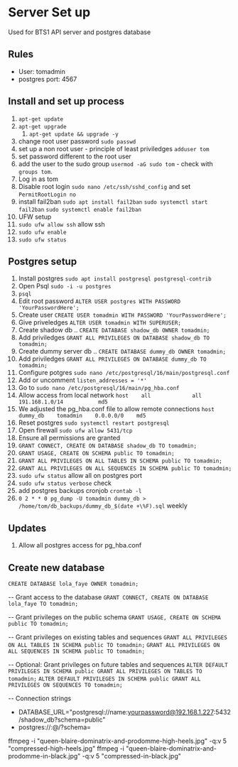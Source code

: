 # Server Set up

Used for BTS1
API server and postgres database

## Rules

- User: tomadmin
- postgres port: 4567

## Install and set up process

1. `apt-get update`
2. `apt-get upgrade`
   1. `apt-get update && upgrade -y`
3. change root user password `sudo passwd`
4. set up a non root user - principle of least priviledges `adduser tom`
5. set password different to the root user
6. add the user to the sudo group `usermod -aG sudo tom` - check with `groups tom`.
7. Log in as tom
8. Disable root login `sudo nano /etc/ssh/sshd_config` and set `PermitRootLogin no`
9. install fail2ban `sudo apt install fail2ban` `sudo systemctl start fail2ban` `sudo systemctl enable fail2ban`
10. UFW setup
11. `sudo ufw allow ssh` allow ssh
12. `sudo ufw enable`
13. `sudo ufw status`

## Postgres setup

1. Install postgres `sudo apt install postgresql postgresql-contrib`
2. Open Psql `sudo -i -u postgres`
3. `psql`
4. Edit root password `ALTER USER postgres WITH PASSWORD 'YourPasswordHere';`
5. Create user `CREATE USER tomadmin WITH PASSWORD 'YourPasswordHere';`
6. Give priveledges `ALTER USER tomadmin WITH SUPERUSER;`
7. Create shadow db .. `CREATE DATABASE shadow_db OWNER tomadmin;`
8. Add priviledges `GRANT ALL PRIVILEGES ON DATABASE shadow_db TO tomadmin;`
9. Create dummy server db .. `CREATE DATABASE dummy_db OWNER tomadmin;`
10. Add priviledges `GRANT ALL PRIVILEGES ON DATABASE dummy_db TO tomadmin;`
11. Configure potgres `sudo nano /etc/postgresql/16/main/postgresql.conf`
12. Add or uncomment `listen_addresses = '*'`
13. Go to `sudo nano /etc/postgresql/16/main/pg_hba.conf`
14. Allow access from local network `host    all             all             191.168.1.0/14           md5`
15. We adjusted the pg_hba.conf file to allow remote connections `host    dummy_db    tomadmin    0.0.0.0/0    md5`
16. Reset postgres `sudo systemctl restart postgresql`
17. Open firewall `sudo ufw allow 5431/tcp`
18. Ensure all permissions are granted
19. `GRANT CONNECT, CREATE ON DATABASE shadow_db TO tomadmin;`
20. `GRANT USAGE, CREATE ON SCHEMA public TO tomadmin;`
21. `GRANT ALL PRIVILEGES ON ALL TABLES IN SCHEMA public TO tomadmin;`
22. `GRANT ALL PRIVILEGES ON ALL SEQUENCES IN SCHEMA public TO tomadmin;`
23. `sudo ufw status` allow all on postgres port
24. `sudo ufw status verbose` check
25. add postgres backups cronjob `crontab -l`
26. `0 2 * * 0 pg_dump -U tomadmin dummy_db > /home/tom/db_backups/dummy_db_$(date +\%F).sql` weekly

## Updates

1. Allow all postgres access for pg_hba.conf

## Create new database

`CREATE DATABASE lola_faye OWNER tomadmin;`

-- Grant access to the database
`GRANT CONNECT, CREATE ON DATABASE lola_faye TO tomadmin;`

-- Grant privileges on the public schema
`GRANT USAGE, CREATE ON SCHEMA public TO tomadmin;`

-- Grant privileges on existing tables and sequences
`GRANT ALL PRIVILEGES ON ALL TABLES IN SCHEMA public TO tomadmin;`
`GRANT ALL PRIVILEGES ON ALL SEQUENCES IN SCHEMA public TO tomadmin;`

-- Optional: Grant privileges on future tables and sequences
`ALTER DEFAULT PRIVILEGES IN SCHEMA public GRANT ALL PRIVILEGES ON TABLES TO tomadmin;`
`ALTER DEFAULT PRIVILEGES IN SCHEMA public GRANT ALL PRIVILEGES ON SEQUENCES TO tomadmin;`

-- Connection strings

- DATABASE_URL="postgresql://name:yourpassword@192.168.1.227:5432/shadow_db?schema=public"
- postgres://<username>:<password>@<hostname>/<dbname>?schema=<schema>



ffmpeg -i "queen-blaire-dominatrix-and-prodomme-high-heels.jpg" -q:v 5 "compressed-high-heels.jpg"
ffmpeg -i "queen-blaire-dominatrix-and-prodomme-in-black.jpg" -q:v 5 "compressed-in-black.jpg"
